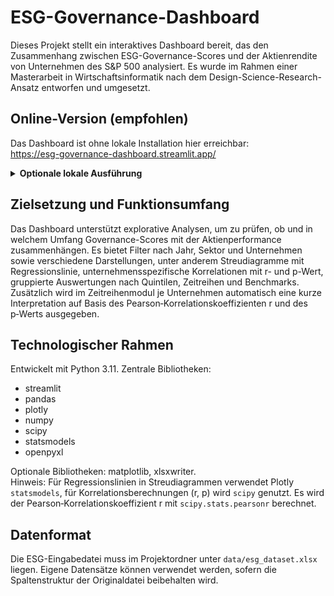 # ESG-Governance-Dashboard

Dieses Projekt stellt ein interaktives Dashboard bereit, das den Zusammenhang zwischen ESG-Governance-Scores und der Aktienrendite von Unternehmen des S&P 500 analysiert. Es wurde im Rahmen einer Masterarbeit in Wirtschaftsinformatik nach dem Design-Science-Research-Ansatz entworfen und umgesetzt.

## Online-Version (empfohlen)

Das Dashboard ist ohne lokale Installation hier erreichbar:  
https://esg-governance-dashboard.streamlit.app/

<details>
<summary><strong>Optionale lokale Ausführung</strong></summary>

Voraussetzungen: Python 3.11, Abhängigkeiten aus <code>requirements.txt</code>.  
Die ESG-Datei muss unter <code>data/esg_dataset.xlsx</code> liegen.

```bash
python -m venv .venv
# macOS/Linux
source .venv/bin/activate
# Windows
.venv\Scripts\activate

pip install -r requirements.txt
streamlit run main.py
```

Das Dashboard öffnet sich im Browser (standardmäßig http://localhost:8501).
</details>

## Zielsetzung und Funktionsumfang

Das Dashboard unterstützt explorative Analysen, um zu prüfen, ob und in welchem Umfang Governance-Scores mit der Aktienperformance zusammenhängen. Es bietet Filter nach Jahr, Sektor und Unternehmen sowie verschiedene Darstellungen, unter anderem Streudiagramme mit Regressionslinie, unternehmensspezifische Korrelationen mit r- und p-Wert, gruppierte Auswertungen nach Quintilen, Zeitreihen und Benchmarks. Zusätzlich wird im Zeitreihenmodul je Unternehmen automatisch eine kurze Interpretation auf Basis des Pearson‑Korrelationskoeffizienten r und des p‑Werts ausgegeben.

## Technologischer Rahmen

Entwickelt mit Python 3.11. Zentrale Bibliotheken:
- streamlit
- pandas
- plotly
- numpy
- scipy
- statsmodels
- openpyxl

Optionale Bibliotheken: matplotlib, xlsxwriter.  
Hinweis: Für Regressionslinien in Streudiagrammen verwendet Plotly `statsmodels`, für Korrelationsberechnungen (r, p) wird `scipy` genutzt.
Es wird der Pearson‑Korrelationskoeffizient r mit `scipy.stats.pearsonr` berechnet.

## Datenformat

Die ESG-Eingabedatei muss im Projektordner unter `data/esg_dataset.xlsx` liegen. Eigene Datensätze können verwendet werden, sofern die Spaltenstruktur der Originaldatei beibehalten wird.
